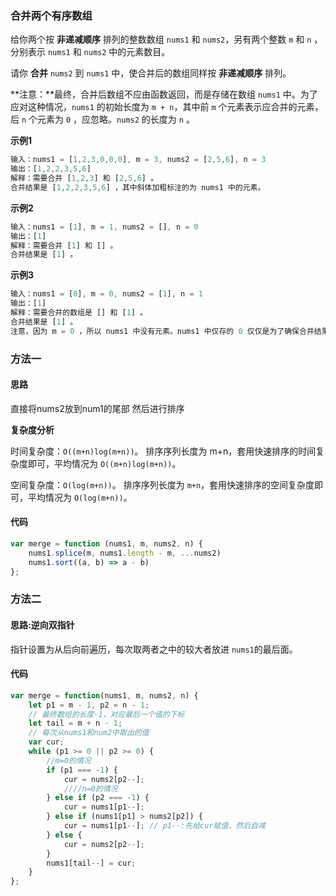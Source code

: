 ### 合并两个有序数组

给你两个按 **非递减顺序** 排列的整数数组 `nums1` 和 `nums2`，另有两个整数 `m` 和 `n` ，分别表示 `nums1` 和 `nums2` 中的元素数目。

请你 **合并** `nums2` 到 `nums1` 中，使合并后的数组同样按 **非递减顺序** 排列。

**注意：**最终，合并后数组不应由函数返回，而是存储在数组 `nums1` 中。为了应对这种情况，`nums1` 的初始长度为 `m + n`，其中前 `m` 个元素表示应合并的元素，后 `n` 个元素为 `0` ，应忽略。`nums2` 的长度为 `n` 。

**示例1**

```js
输入：nums1 = [1,2,3,0,0,0], m = 3, nums2 = [2,5,6], n = 3
输出：[1,2,2,3,5,6]
解释：需要合并 [1,2,3] 和 [2,5,6] 。
合并结果是 [1,2,2,3,5,6] ，其中斜体加粗标注的为 nums1 中的元素。
```

**示例2**

```js
输入：nums1 = [1], m = 1, nums2 = [], n = 0
输出：[1]
解释：需要合并 [1] 和 [] 。
合并结果是 [1] 。
```

**示例3**

```js
输入：nums1 = [0], m = 0, nums2 = [1], n = 1
输出：[1]
解释：需要合并的数组是 [] 和 [1] 。
合并结果是 [1] 。
注意，因为 m = 0 ，所以 nums1 中没有元素。nums1 中仅存的 0 仅仅是为了确保合并结果可以顺利存放到 nums1 中。
```

### 方法一

#### 思路

 直接将nums2放到num1的尾部 然后进行排序

**复杂度分析**

时间复杂度：`O((m+n)log⁡(m+n))`。 排序序列长度为 m+n，套用快速排序的时间复杂度即可，平均情况为 `O((m+n)log⁡(m+n))`。

空间复杂度：`O(log⁡(m+n))`。 排序序列长度为 `m+n`，套用快速排序的空间复杂度即可，平均情况为 `O(log(m+n))`。

#### 代码

```js
var merge = function (nums1, m, nums2, n) {
    nums1.splice(m, nums1.length - m, ...nums2)
    nums1.sort((a, b) => a - b)
};
```

### 方法二

#### 思路:逆向双指针

指针设置为从后向前遍历，每次取两者之中的较大者放进 `nums1`的最后面。

#### 代码

```js
var merge = function(nums1, m, nums2, n) {
    let p1 = m - 1, p2 = n - 1;
    // 最终数组的长度-1，对应最后一个值的下标
    let tail = m + n - 1;
    // 每次从nums1和num2中取出的值
    var cur;
    while (p1 >= 0 || p2 >= 0) {
        //m=0的情况
        if (p1 === -1) {
            cur = nums2[p2--];
            ////n=0的情况
        } else if (p2 === -1) {
            cur = nums1[p1--];
        } else if (nums1[p1] > nums2[p2]) {
            cur = nums1[p1--]; // p1--:先给cur赋值，然后自减
        } else {
            cur = nums2[p2--];
        }
        nums1[tail--] = cur;
    }
};
```

